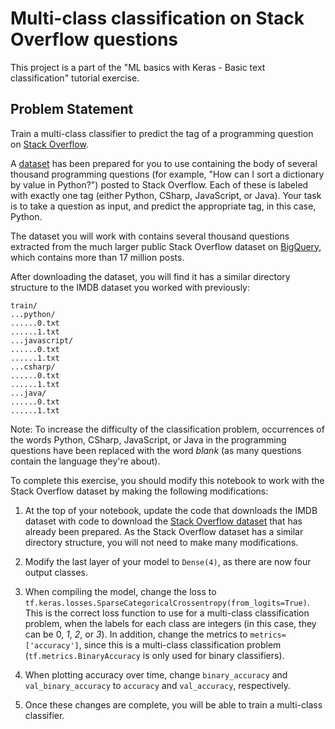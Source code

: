 # Multi-class classification on Stack Overflow questions

This project is a part of the "ML basics with Keras - Basic text classification" tutorial exercise.

## Problem Statement

Train a multi-class classifier to predict the tag of a programming question on [Stack Overflow](http://stackoverflow.com/).

A [dataset](https://storage.googleapis.com/download.tensorflow.org/data/stack_overflow_16k.tar.gz) has been prepared for you to use containing the body of several thousand programming questions (for example, "How can I sort a dictionary by value in Python?") posted to Stack Overflow. Each of these is labeled with exactly one tag (either Python, CSharp, JavaScript, or Java). Your task is to take a question as input, and predict the appropriate tag, in this case, Python. 

The dataset you will work with contains several thousand questions extracted from the much larger public Stack Overflow dataset on [BigQuery](https://console.cloud.google.com/marketplace/details/stack-exchange/stack-overflow), which contains more than 17 million posts.

After downloading the dataset, you will find it has a similar directory structure to the IMDB dataset you worked with previously:

```
train/
...python/
......0.txt
......1.txt
...javascript/
......0.txt
......1.txt
...csharp/
......0.txt
......1.txt
...java/
......0.txt
......1.txt
```

Note: To increase the difficulty of the classification problem, occurrences of the words Python, CSharp, JavaScript, or Java in the programming questions have been replaced with the word *blank* (as many questions contain the language they're about).

To complete this exercise, you should modify this notebook to work with the Stack Overflow dataset by making the following modifications:

1. At the top of your notebook, update the code that downloads the IMDB dataset with code to download the [Stack Overflow dataset](https://storage.googleapis.com/download.tensorflow.org/data/stack_overflow_16k.tar.gz) that has already been prepared. As the Stack Overflow dataset has a similar directory structure, you will not need to make many modifications.

1. Modify the last layer of your model to `Dense(4)`, as there are now four output classes.

1. When compiling the model, change the loss to `tf.keras.losses.SparseCategoricalCrossentropy(from_logits=True)`. This is the correct loss function to use for a multi-class classification problem, when the labels for each class are integers (in this case, they can be 0, *1*, *2*, or *3*). In addition, change the metrics to `metrics=['accuracy']`, since this is a multi-class classification problem (`tf.metrics.BinaryAccuracy` is only used for binary classifiers).

1. When plotting accuracy over time, change `binary_accuracy` and `val_binary_accuracy` to `accuracy` and `val_accuracy`, respectively.

1. Once these changes are complete, you will be able to train a multi-class classifier. 